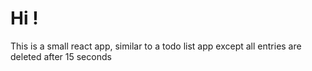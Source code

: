 # Hi !
This is a small react app, similar to a todo list app except all entries are deleted after 15 seconds

